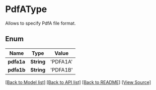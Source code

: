 # PdfAType
Allows to specify PdfA file format.

## Enum
Name | Type | Value
------------ | ------------- | -------------
**pdfa1a** | **String** | 'PDFA1A'
**pdfa1b** | **String** | 'PDFA1B'

[[Back to Model list]](../README.md#documentation-for-models) [[Back to API list]](../README.md#documentation-for-api-endpoints) [[Back to README]](../README.md) [[View Source]](../AsposePdfCloud/Models/PdfAType.ts)

